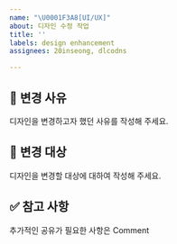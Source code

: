 ```yaml
---
name: "\U0001F3A8[UI/UX]"
about: 디자인 수정 작업
title: ''
labels: design enhancement
assignees: 20inseong, dlcodns

---
```


## 🧐 변경 사유

디자인을 변경하고자 했던 사유를 작성해 주세요.

## 🎯 변경 대상

디자인을 변경할 대상에 대하여 작성해 주세요.

## ✅ 참고 사항

추가적인 공유가 필요한 사항은 Comment
